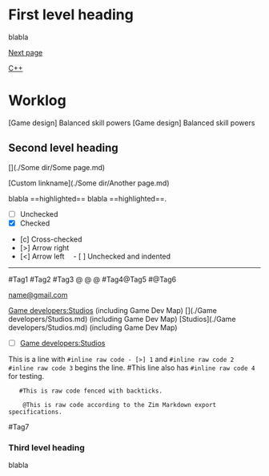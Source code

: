 # First level heading

blabla

[Next page](This%20is%20a%20sub%20page.md)

[C++](C%2B%2B%20is%20some%20programming%20language.md)

# Worklog
\[Game design] Balanced skill powers
\[Game design] Balanced skill powers

## Second level heading

[](./Some dir/Some page.md)

[Custom linkname](./Some dir/Another page.md)

blabla ==highlighted== blabla ==highlighted==.

- [ ] Unchecked
- [x] Checked
- [c] Cross-checked
- [>] Arrow right
- [<] Arrow left
&emsp;- [ ] Unchecked and indented

---

#Tag1 #Tag2 #Tag3
@ @
@
#Tag4@Tag5
#@Tag6

[name@gmail.com](mailto:name@gmail.com)

[Game developers:Studios]() (including Game Dev Map)
[](./Game developers/Studios.md) (including Game Dev Map)
[Studios](./Game developers/Studios.md) (including Game Dev Map)
- [ ] [Game developers:Studios]()

This is a line with `#inline raw code - [>] 1` and `#inline raw code 2`
`#inline raw code 3` begins the line.
#This line also has `#inline raw code 4` for testing.

```
   #This is raw code fenced with backticks.
```

```
	@This is raw code according to the Zim Markdown export specifications.
```
#Tag7

### Third level heading

blabla

